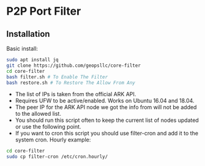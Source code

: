 # P2P Port Filter

## Installation

Basic install:
```sh
sudo apt install jq
git clone https://github.com/geopsllc/core-filter
cd core-filter
bash filter.sh # To Enable The Filter
bash restore.sh # To Restore The Allow From Any
```

- The list of IPs is taken from the official ARK API.
- Requires UFW to be active/enabled. Works on Ubuntu 16.04 and 18.04.
- The peer IP for the ARK API node we got the info from will not be added to the allowed list.
- You should run this script often to keep the current list of nodes updated or use the following point.
- If you want to cron this script you should use filter-cron and add it to the system cron. Hourly example:
```sh
cd core-filter
sudo cp filter-cron /etc/cron.hourly/
```
